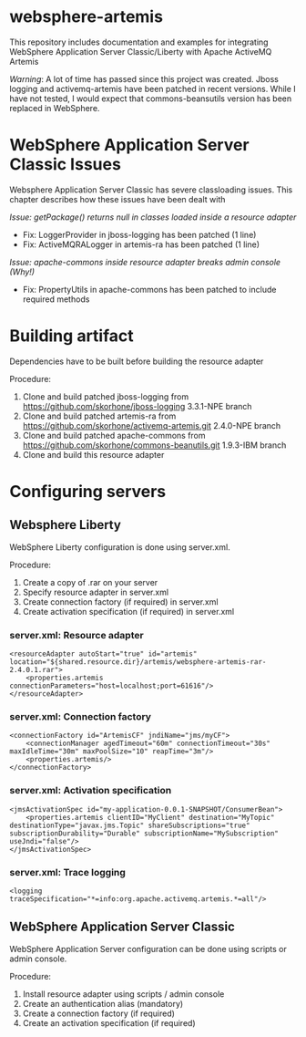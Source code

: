 # websphere-artemis
This repository includes documentation and examples for integrating WebSphere Application Server Classic/Liberty with Apache ActiveMQ Artemis

*Warning*: A lot of time has passed since this project was created. Jboss logging and activemq-artemis have been patched in recent versions. While I have not tested, I would expect that commons-beansutils version has been replaced in WebSphere.

# WebSphere Application Server Classic Issues
Websphere Application Server Classic has severe classloading issues. This chapter describes how these issues have been dealt with

*Issue: getPackage() returns null in classes loaded inside a resource adapter*
 * Fix: LoggerProvider in jboss-logging has been patched (1 line)
 * Fix: ActiveMQRALogger in artemis-ra has been patched (1 line)

*Issue: apache-commons inside resource adapter breaks admin console (Why!)*
 * Fix: PropertyUtils in apache-commons has been patched to include required methods

# Building artifact
Dependencies have to be built before building the resource adapter

Procedure:
 1. Clone and build patched jboss-logging from https://github.com/skorhone/jboss-logging 3.3.1-NPE branch
 2. Clone and build patched artemis-ra from https://github.com/skorhone/activemq-artemis.git 2.4.0-NPE branch
 3. Clone and build patched apache-commons from https://github.com/skorhone/commons-beanutils.git 1.9.3-IBM branch
 4. Clone and build this resource adapter

# Configuring servers

## Websphere Liberty
WebSphere Liberty configuration is done using server.xml.

Procedure:
 1. Create a copy of .rar on your server
 2. Specify resource adapter in server.xml
 3. Create connection factory (if required) in server.xml
 4. Create activation specification (if required) in server.xml
  
### server.xml: Resource adapter
    <resourceAdapter autoStart="true" id="artemis" location="${shared.resource.dir}/artemis/websphere-artemis-rar-2.4.0.1.rar">
        <properties.artemis connectionParameters="host=localhost;port=61616"/>
    </resourceAdapter>
	
### server.xml: Connection factory 
    <connectionFactory id="ArtemisCF" jndiName="jms/myCF">
        <connectionManager agedTimeout="60m" connectionTimeout="30s" maxIdleTime="30m" maxPoolSize="10" reapTime="3m"/>
        <properties.artemis/>
    </connectionFactory>
    
### server.xml: Activation specification
    <jmsActivationSpec id="my-application-0.0.1-SNAPSHOT/ConsumerBean">
        <properties.artemis clientID="MyClient" destination="MyTopic" destinationType="javax.jms.Topic" shareSubscriptions="true" subscriptionDurability="Durable" subscriptionName="MySubscription" useJndi="false"/>
    </jmsActivationSpec>
    
### server.xml: Trace logging
    <logging traceSpecification="*=info:org.apache.activemq.artemis.*=all"/>


## WebSphere Application Server Classic
WebSphere Application Server configuration can be done using scripts or admin console.

Procedure:
 1. Install resource adapter using scripts / admin console
 2. Create an authentication alias (mandatory)
 3. Create a connection factory (if required)
 4. Create an activation specification (if required)
